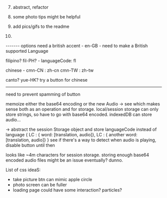 7. abstract, refactor

8. some photo tips might be helpful

9. add pics/gifs to the readme

10.

------- options
need a british accent - en-GB - need to make a British supported Language

filipino? fil-PH? - languageCode: fl

chinese - cmn-CN : zh-cn
cmn-TW : zh-tw

canto? yue-HK? try a button for chinese

-------
need to prevent spamming of button



memoize either the base64 encoding or the new Audio
-> see which makes sense both as an operation and for storage. local/session storage can only store strings, so have to go with base64 encoded.  indexedDB can store audio...

-> abstract the session Storage object and store languageCode instead of language
{
  LC : { word: [translation, audio]},
  LC : { another word: [translation, audio]}
}
see if there's a way to detect when audio is playing, disable button until then

looks like ~4m characters for session storage. storing enough base64 encoded audio files might be an issue eventually? dunno.


List of css ideaS:

- take picture btn can mimic apple circle
- photo screen can be fuller
- loading page could have some interaction? particles?
